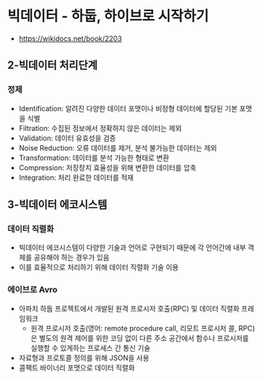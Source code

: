 # 빅데이터 - 하둡, 하이브로 시작하기
- https://wikidocs.net/book/2203

## 2-빅데이터 처리단계
### 정제
- Identification: 알려진 다양한 데이터 포맷이나 비정형 데이터에 할당된 기본 포맷을 식별
- Filtration: 수집된 정보에서 정확하지 않은 데이터는 제외
- Validation: 데이터 유효성을 검증
- Noise Reduction: 오류 데이터를 제거, 분석 불가능한 데이터는 제외
- Transformation: 데이터를 분석 가능한 형태로 변환
- Compression: 저장장치 효율성을 위해 변환한 데이터를 압축
- Integration: 처리 완료한 데이터를 적재

## 3-빅데이터 에코시스템
### 데이터 직렬화
- 빅데이터 에코시스템이 다양한 기술과 언어로 구현되기 때문에 각 언어간에 내부 객체를 공유해야 하는 경우가 있음
- 이를 효율적으로 처리하기 위해 데이터 직렬화 기술 이용

### 에이브로 Avro
- 아파치 하둡 프로젝트에서 개발된 원격 프로시저 호출(RPC) 및 데이터 직렬화 프레임워크
  - 원격 프로시저 호출(영어: remote procedure call, 리모트 프로시저 콜, RPC)은 별도의 원격 제어를 위한 코딩 없이 다른 주소 공간에서 함수나 프로시저를 실행할 수 있게하는 프로세스 간 통신 기술
- 자료형과 프로토콜 정의를 위해 JSON을 사용
- 콤팩트 바이너리 포맷으로 데이터 직렬화